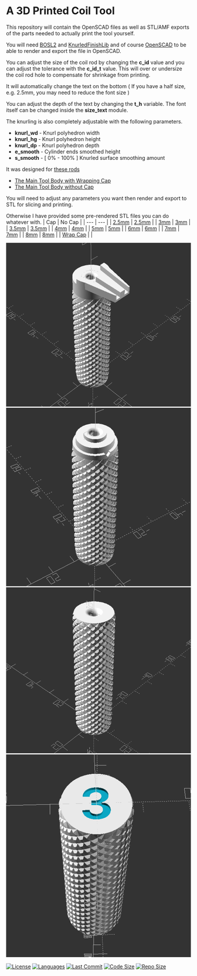 # A 3D Printed Coil Tool
This repository will contain the OpenSCAD files as well as STL/AMF exports of the parts needed to actually print the tool yourself.

You will need [BOSL2](https://github.com/revarbat/BOSL2/) and [KnurledFinishLib](https://www.thingiverse.com/thing:9095) and of course [OpenSCAD](https://openscad.org/downloads.html#snapshots) to be able to render and export the file in OpenSCAD.

You can adjust the size of the coil rod by changing the **c_id** value and you can adjust the tolerance with the **c_id_t** value. This will over or undersize the coil rod hole to compensate for shrinkage from printing.

It will automatically change the text on the bottom ( If you have a half size, e.g. 2.5mm, you may need to reduce the font size )

You can adjust the depth of the text by changing the **t_h** variable. The font itself can be changed inside the **size_text** module.

The knurling is also completely adjustable with the following parameters.

- **knurl_wd**      - Knurl polyhedron width
- **knurl_hg**      - Knurl polyhedron height
- **knurl_dp**      - Knurl polyhedron depth
- **e_smooth**      - Cylinder ends smoothed height
- **s_smooth**      - [ 0% - 100% ] Knurled surface smoothing amount

It was designed for [these rods](https://www.amazon.com/DYWISHKEY-Stainless-Assortment-Diameter-1-0-8-0mm/dp/B09W5PBHGR/)

- [The Main Tool Body with Wrapping Cap](Coil_Rod_Handle_w_Cap.scad)
- [The Main Tool Body without Cap](Coil_Rod_Handle.scad)

You will need to adjust any parameters you want then render and export to STL for slicing and printing.

Otherwise I have provided some pre-rendered STL files you can do whatever with.
| Cap | No Cap |
| --- | --- |
| [2.5mm](STL/Coil_Rod_Handle_Cap_2.5mm.stl) | [2.5mm](STL/Coil_Rod_Handle_2.5mm.stl) |
| [3mm](STL/Coil_Rod_Handle_Cap_3mm.stl) | [3mm](STL/Coil_Rod_Handle_3mm.stl) |
| [3.5mm](STL/Coil_Rod_Handle_Cap_3.5mm.stl) | [3.5mm](STL/Coil_Rod_Handle_3.5mm.stl) |
| [4mm](STL/Coil_Rod_Handle_Cap_4mm.stl) | [4mm](STL/Coil_Rod_Handle_4mm.stl) |
| [5mm](STL/Coil_Rod_Handle_Cap_5mm.stl) | [5mm](STL/Coil_Rod_Handle_5mm.stl) |
| [6mm](STL/Coil_Rod_Handle_Cap_6mm.stl) | [6mm](STL/Coil_Rod_Handle_6mm.stl) |
| [7mm](STL/Coil_Rod_Handle_Cap_7mm.stl) | [7mm](STL/Coil_Rod_Handle_7mm.stl) |
| [8mm](STL/Coil_Rod_Handle_Cap_8mm.stl) | [8mm](STL/Coil_Rod_Handle_8mm.stl) |
| [Wrap Cap](STL/Wrap_Cap.stl) | |


![CoilToolwCap1](img/image1.png)
![CoilToolwCap2](img/image2.png)
![CoilToolNC2](img/image4.png)
![CoilToolNC1](img/image3.png)


[![License](https://img.shields.io/github/license/duncanyoyo1/Coil-Tool?style=plastic)](https://opensource.org/licenses/BSD-2-Clause)
[![Languages](https://img.shields.io/github/languages/top/duncanyoyo1/Coil-Tool?style=plastic)](https://github.com/duncanyoyo1/Coil-Tool)
[![Last Commit](https://img.shields.io/github/last-commit/duncanyoyo1/Coil-Tool?style=plastic)](https://github.com/duncanyoyo1/Coil-Tool/commits/main)
[![Code Size](https://img.shields.io/github/languages/code-size/duncanyoyo1/Coil-Tool?style=plastic)](https://github.com/duncanyoyo1/Coil-Tool)
[![Repo Size](https://img.shields.io/github/repo-size/duncanyoyo1/Coil-Tool?style=plastic)](https://github.com/duncanyoyo1/Coil-Tool)
